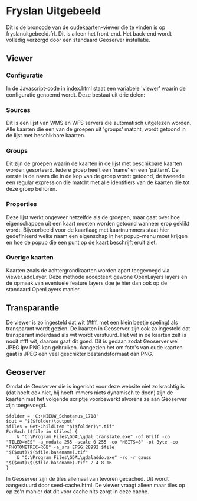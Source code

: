 # Fryslan Uitgebeeld
Dit is de broncode van de oudekaarten-viewer die te vinden is op fryslanuitgebeeld.frl. Dit is alleen het front-end. Het back-end wordt volledig verzorgd door een standaard Geoserver installatie.

## Viewer

### Configuratie
In de Javascript-code in index.html staat een variabele 'viewer' waarin de configuratie genoemd wordt. Deze bestaat uit drie delen:

### Sources
Dit is een lijst van WMS en WFS servers die automatisch uitgelezen worden. Alle kaarten die een van de groepen uit 'groups' matcht, wordt getoond in de lijst met beschikbare kaarten.

### Groups
Dit zijn de groepen waarin de kaarten in de lijst met beschikbare kaarten worden gesorteerd. Iedere groep heeft een 'name' en een 'pattern'. De eerste is de naam die in de kop van de groep wordt getoond, de tweeede een regular expression die matcht met alle identifiers van de kaarten die tot deze groep behoren.

### Properties
Deze lijst werkt ongeveer hetzelfde als de groepen, maar gaat over hoe eigenschappen uit een kaart moeten worden getoond wanneer erop geklikt wordt. Bijvoorbeeld voor de kaartlaag met kaartnummers staat hier gedefinieerd welke naam een eigenschap in het popup-menu moet krijgen en hoe de popup die een punt op de kaart beschrijft eruit ziet.

### Overige kaarten
Kaarten zoals de achtergrondkaarten worden apart toegevoegd via viewer.addLayer. Deze methode accepteert gewone OpenLayers layers en de opmaak van eventuele feature layers doe je hier dan ook op de standaard OpenLayers manier.

## Transparantie
De viewer is zo ingesteld dat wit (#fff, met een klein beetje speling) als transparant wordt gezien. De kaarten in Geoserver zijn ook zo ingesteld dat transparant inderdaad als wit wordt verstuurd. Het wit in de kaarten zelf is nooit #fff wit, daarom gaat dit goed. Dit is gedaan zodat Geoserver wel JPEG ipv PNG kan gebruiken. Aangezien het om foto's van oude kaarten gaat is JPEG een veel geschikter bestandsformaat dan PNG.

## Geoserver
Omdat de Geoserver die is ingericht voor deze website niet zo krachtig is (dat hoeft ook niet, hij hoeft immers niets dynamisch te doen) zijn de kaarten met het volgende scriptje voorbewerkt alvorens ze aan Geoserver zijn toegevoegd.

```
$folder = 'C:\NIEUW_Schotanus_1718'
$out = "$($folder)\output"
$files = Get-ChildItem "$($folder)\*.tif"
ForEach ($file in $files) {
    & "C:\Program Files\GDAL\gdal_translate.exe" -of GTiff -co "TILED=YES" -a_nodata 255 -scale 0 255 -co "NBITS=8" -ot Byte -co "PHOTOMETRIC=RGB" -a_srs EPSG:28992 $file "$($out)\$($file.basename).tif"
    & "C:\Program Files\GDAL\gdaladdo.exe" -ro -r gauss "$($out)\$($file.basename).tif" 2 4 8 16
}
```

In Geoserver zijn de tiles allemaal van tevoren gecached. Dit wordt aangestuurd door seed-cache.html. De viewer vraagt alleen maar tiles op op zo'n manier dat dit voor cache hits zorgt in deze cache.
